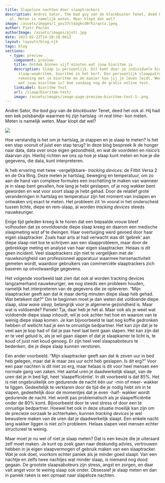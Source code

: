 ```yaml
---
title: Slapeloze nachten door slaaptrackers
description: Andrei Sator, the bad guy van de blockbuster Tenet, deed het ook
  al. Meten is namelijk weten. Maar klopt dat wel?
image: /assets/images/1_gxv37ctdagkcd8rh1rqxta.jpeg
author: Pjotr Peulen
authorImage: /assets/images/pjotr.jpg
date: 2021-02-22T14:20:18.081Z
layout: layouts/blog.njk
tags: blog
sections:
  - type: preview
    component: preview
    title: Ontdek binnen vijf minuten wat jouw bioritme is
    description: Slaap is persoonlijk. Dit komt door je individuele biologische
      slaap-waakritme, bioritme in het kort. Een persoonlijk slaappatroon houdt
      rekening met je bioritme en de manier hoe jij je leven leidt. Weet jij al
      wat jouw bioritme is? Doe vandaag nog de gratis online test.
    linkLabel: Bioritme Test
    url: /slaap/bioritme-test/
    image: /assets/images/image-page-preview-bioritme-test-1-.png
---
```


Andrei Sator, *the bad guy* van de *blockbuster* Tenet, deed het ook al. Hij had een kek polsbandje waarmee hij zijn hartslag -_in real time_- kon meten. Meten is namelijk weten. Maar klopt dat wel?

![](/assets/images/1_gxv37ctdagkcd8rh1rqxta.jpeg)

Hoe verstandig is het om je hartslag, je stappen en je slaap te meten? Is het een stap vooruit of juist een stap terug? In deze blog bespreek ik de honger naar data, data over onze eigen gezondheid, en wat de voordelen en risico’s daarvan zijn. Hierbij richten we ons op hoe je slaap kunt meten en hoe je die gegevens, die data, kunt interpreteren.

Ik heb ervaring met twee -vergelijkbare- *tracking devices:* de Fitbit Versa 2 en de Ora Ring. Deze meten je hartslag, beweging en temperatuur, om zo aan de hand van complexe formules een inschatting te maken van wanneer je in slaap bent gevallen, hoe lang je hebt geslapen, of je nog wakker bent geworden en wat voor soort slaap je hebt gehad. Door de relatief grote veranderingen in hartslag en temperatuur zijn het moment van inslapen en ontwaken vrij exact te meten. Het probleem zit ‘m vooral in het onderscheid tussen lichte, diepe en rem-slaap, al worden *tracking* *devices* steeds nauwkeuriger.

Enige tijd geleden kreeg ik te horen dat een bepaalde vrouw bleef volhouden dat ze onvoldoende diepe slaap kreeg en daarom een medische slaapmeting wist af te dwingen. Haar overtuiging werd gevoed door haar eigen slaaptracker. Zoals haar arts al had verwacht was dit ‘gebrek’ aan diepe slaap niet toe te schrijven aan een slaapprobleem, maar door de gebrekkige meting en analyse van haar eigen slaaptracker. Helaas is dit geen incident. Veel slaaptrackers zijn niet te vergelijken met de nauwkeurigheid van professioneel apparatuur waarmee hersenactiviteit gemeten wordt, waardoor gebruikers van commerciële slaaptrackers zich baseren op onvolwaardige gegevens.

Het volgende voorbeeld laat zien dat ook al worden tracking devices langzamerhand nauwkeuriger, we nog steeds een probleem houden, namelijk het interpreteren van de gegevens die ze opleveren. “Mijn slaaptracker geeft aan dat ik maar dertig minuten diepe slaap heb gehad. Wat betekent dat?” Om te beginnen moet je dan weten dat voldoende diepe slaap, *slow wave sleep,* belangrijk voor je algemene gezondheid is. Maar wat is voldoende? Paniek! Tja, daar heb je het al. Maar ook als je weet wat voldoende diepe slaap inhoudt, wil je ook achter het hoe en waarom van te weinig diepe slaap komen. Je kan bijvoorbeeld te laat nog koffie gedronken hebben of wellicht had je een te onrustige bedpartner. Het kan zijn dat je te veel aan je kop had of dat je pas heel laat bent gaan slapen. Het kan zijn dat er te veel geluid is, als je wil gaan slapen of dat je slaapkamer te licht is, te koud of juist niet koud genoeg. Er zijn heel veel slaapsaboteurs te bedenken, die je diepe slaap kunnen verstoren.

Een ander voorbeeld. “Mijn slaaptracker geeft aan dat ik zeven uur in bed heb gelegen, maar dat ik maar zes uur echt heb geslapen. Is dit erg?” Voor een paar nachten is dit niet zo erg, maar helaas is dit voor heel mensen een normale gang van zaken. Het aantal uren je daadwerkelijk slaapt, van de uren dat je in bed ligt, heet ‘slaapefficiëntie’. In dit voorbeeld is dat 85%. Het is niet ongebruikelijk om gedurende de nacht één uur -min of meer- wakker te liggen. Gedeeltelijk te verklaren door de tijd die je nodig hebt om in te slapen, gedeeltelijk door de momentjes dat je even -half- wakker wordt gedurende de nacht. Het wordt pas problematisch als je slaapefficiëntie onder de 80% komt. Bijvoorbeeld door te veel stress of door een te onrustige bedpartner. Hoewel het ook in deze situatie moeilijk kan zijn om de precieze oorzaak te achterhalen, kunnen *tracking devices* je wel bewustere maken van de uren dat je daadwerkelijk slaapt. Een enkele nacht lang wakker liggen is niet zo’n probleem. Helaas slapen veel mensen echter structureel te weinig.

Maar moet je nu wel of niet je slaap meten? Dat is een keuze die je uiteraard zelf moet maken. Je kunt op zoek gaan naar deskundig advies, vertrouwen hebben in je eigen slaapvermogen of gebruik maken van een slaaptracker. Wat je ook doet, voorkom echter paniek als je minder goed slaapt. Van een nachtje en zelfs twee nachtjes wat minder slaap, is niemand nog dood gegaan. De grootste slaapsaboteurs zijn stress, angst en zorgen, en daar valt angst voor te weinig slaap ook onder. Obsessief je slaap meten en dan in paniek raken is een opmaat naar slapeloze nachten.
